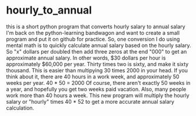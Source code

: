 # hourly_to_annual
this is a short python program that converts hourly salary to annual salary
I'm back on the python-learning bandwagon and want to create a small program and put it on github for practice. So, one conversion I do using mental math is to quickly calculate annual salary based on the hourly salary. So "x" dollars per doubled then add three zeros at the end "000" to get an approximate annual salary. In other words, $30 dollars per hour is approximately $60,000 per year. Thirty times two is sixty, and make it sixty thousand. This is easier than multipying 30 times 2000 in your head. If you think about it, there are 40 hours in a work week, and approximately 50 weeks per year. 40 * 50 = 2000
Of course, there aren't exactly 50 weeks in a year, and hopefully you get two weeks paid vacation. Also, many people work more than 40 hours a week. 
This new program will multiply the hourly salary or "hourly" times 40 * 52 to get a more accurate annual salary calculation. 

